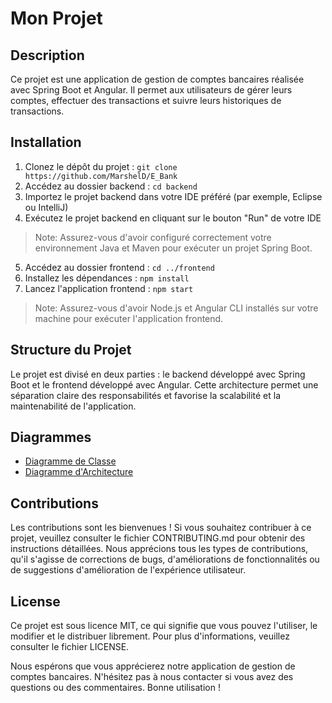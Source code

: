 # Mon Projet

## Description
Ce projet est une application de gestion de comptes bancaires réalisée avec Spring Boot et Angular. Il permet aux utilisateurs de gérer leurs comptes, effectuer des transactions et suivre leurs historiques de transactions.

## Installation
1. Clonez le dépôt du projet : `git clone https://github.com/MarshelD/E_Bank`
2. Accédez au dossier backend : `cd backend`
3. Importez le projet backend dans votre IDE préféré (par exemple, Eclipse ou IntelliJ)
4. Exécutez le projet backend en cliquant sur le bouton "Run" de votre IDE

> Note: Assurez-vous d'avoir configuré correctement votre environnement Java et Maven pour exécuter un projet Spring Boot.

5. Accédez au dossier frontend : `cd ../frontend`
6. Installez les dépendances : `npm install`
7. Lancez l'application frontend : `npm start`

> Note: Assurez-vous d'avoir Node.js et Angular CLI installés sur votre machine pour exécuter l'application frontend.

## Structure du Projet
Le projet est divisé en deux parties : le backend développé avec Spring Boot et le frontend développé avec Angular. Cette architecture permet une séparation claire des responsabilités et favorise la scalabilité et la maintenabilité de l'application.

## Diagrammes
- [Diagramme de Classe](diagrams/class_diagram.jpg)
- [Diagramme d'Architecture](diagrams/architecture_diagram.jpg)



## Contributions
Les contributions sont les bienvenues ! Si vous souhaitez contribuer à ce projet, veuillez consulter le fichier CONTRIBUTING.md pour obtenir des instructions détaillées. Nous apprécions tous les types de contributions, qu'il s'agisse de corrections de bugs, d'améliorations de fonctionnalités ou de suggestions d'amélioration de l'expérience utilisateur.

## License
Ce projet est sous licence MIT, ce qui signifie que vous pouvez l'utiliser, le modifier et le distribuer librement. Pour plus d'informations, veuillez consulter le fichier LICENSE.

Nous espérons que vous apprécierez notre application de gestion de comptes bancaires. N'hésitez pas à nous contacter si vous avez des questions ou des commentaires. Bonne utilisation !
